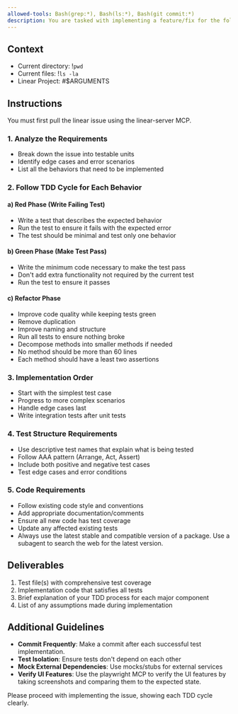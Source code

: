 ```yaml
---
allowed-tools: Bash(grep:*), Bash(ls:*), Bash(git commit:*)
description: You are tasked with implementing a feature/fix for the following linear issue using a strict test-driven development (TDD) approach. Follow the Red-Green-Refactor cycle throughout the implementation.
---
```


## Context
- Current directory: !`pwd`
- Current files: !`ls -la`
- Linear Project: #$ARGUMENTS


## Instructions

You must first pull the linear issue using the linear-server MCP.

### 1. Analyze the Requirements
- Break down the issue into testable units
- Identify edge cases and error scenarios
- List all the behaviors that need to be implemented

### 2. Follow TDD Cycle for Each Behavior

#### a) Red Phase (Write Failing Test)
- Write a test that describes the expected behavior
- Run the test to ensure it fails with the expected error
- The test should be minimal and test only one behavior

#### b) Green Phase (Make Test Pass)
- Write the minimum code necessary to make the test pass
- Don't add extra functionality not required by the current test
- Run the test to ensure it passes

#### c) Refactor Phase
- Improve code quality while keeping tests green
- Remove duplication
- Improve naming and structure
- Run all tests to ensure nothing broke
- Decompose methods into smaller methods if needed
- No method should be more than 60 lines
- Each method should have a least two assertions

### 3. Implementation Order
- Start with the simplest test case
- Progress to more complex scenarios
- Handle edge cases last
- Write integration tests after unit tests

### 4. Test Structure Requirements
- Use descriptive test names that explain what is being tested
- Follow AAA pattern (Arrange, Act, Assert)
- Include both positive and negative test cases
- Test edge cases and error conditions

### 5. Code Requirements
- Follow existing code style and conventions
- Add appropriate documentation/comments
- Ensure all new code has test coverage
- Update any affected existing tests
- Always use the latest stable and compatible version of a package. Use a subagent to search the web for the latest version.

## Deliverables

1. Test file(s) with comprehensive test coverage
2. Implementation code that satisfies all tests
3. Brief explanation of your TDD process for each major component
4. List of any assumptions made during implementation

## Additional Guidelines

- **Commit Frequently**: Make a commit after each successful test implementation.
- **Test Isolation**: Ensure tests don't depend on each other
- **Mock External Dependencies**: Use mocks/stubs for external services
- **Verify UI Features**: Use the playwright MCP to verify the UI features by taking screenshots and comparing them to the expected state.

Please proceed with implementing the issue, showing each TDD cycle clearly.
